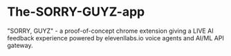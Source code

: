 # The-SORRY-GUYZ-app
"SORRY, GUYZ" - a proof-of-concept chrome extension giving a LIVE AI feedback experience powered by elevenllabs.io voice agents and AI/ML API gateway. 
